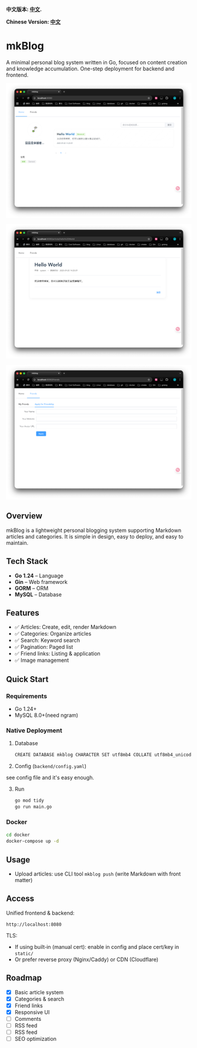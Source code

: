 **中文版本: [中文](README.md).**

**Chinese Version: [中文](README.md)**

# mkBlog

A minimal personal blog system written in Go, focused on content creation and knowledge accumulation. One-step deployment for backend and frontend.

![Home](./docs/images/home.png)

![Article](./docs/images/article.png)

![ApplyFriend](./docs/images/apply_friend.png)

## Overview

mkBlog is a lightweight personal blogging system supporting Markdown articles and categories. It is simple in design, easy to deploy, and easy to maintain.

## Tech Stack

- **Go 1.24** – Language
- **Gin** – Web framework
- **GORM** – ORM
- **MySQL** – Database

## Features

- ✅ Articles: Create, edit, render Markdown
- ✅ Categories: Organize articles
- ✅ Search: Keyword search
- ✅ Pagination: Paged list
- ✅ Friend links: Listing & application
- ✅ Image management

## Quick Start

### Requirements
- Go 1.24+
- MySQL 8.0+(need ngram)

### Native Deployment

1. Database
   ```bash
   CREATE DATABASE mkblog CHARACTER SET utf8mb4 COLLATE utf8mb4_unicode_ci;
   ```

2. Config (`backend/config.yaml`)

see config file and it's easy enough.

3. Run
   ```bash
   go mod tidy
   go run main.go
   ```

### Docker

```bash
cd docker
docker-compose up -d
```

## Usage

- Upload articles: use CLI tool `mkblog push` (write Markdown with front matter)

## Access

Unified frontend & backend:
```
http://localhost:8080
```

TLS:
- If using built‑in (manual cert): enable in config and place cert/key in `static/`
- Or prefer reverse proxy (Nginx/Caddy) or CDN (Cloudflare)

## Roadmap

- [x] Basic article system
- [x] Categories & search
- [x] Friend links
- [x] Responsive UI
- [ ] Comments
- [ ] RSS feed
- [ ] RSS feed
- [ ] SEO optimization